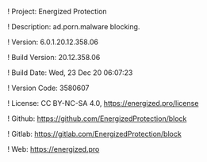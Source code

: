 ! Project: Energized Protection

! Description: ad.porn.malware blocking.

! Version: 6.0.1.20.12.358.06

! Build Version: 20.12.358.06

! Build Date: Wed, 23 Dec 20 06:07:23

! Version Code: 3580607

! License: CC BY-NC-SA 4.0, https://energized.pro/license

! Github: https://github.com/EnergizedProtection/block

! Gitlab: https://gitlab.com/EnergizedProtection/block


! Web: https://energized.pro
